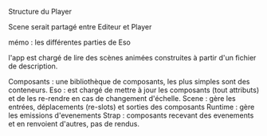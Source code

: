 Structure du Player

Scene serait partagé entre Editeur et Player


mémo : les différentes parties de Eso


l'app est chargé de lire des scènes animées construites à partir d'un fichier de description.

Composants : une bibliothèque de composants, les plus simples sont des conteneurs.
Eso : est chargé de mettre à jour les composants (tout attributs) et de les re-rendre en cas de changement d'échelle.
Scene : gère les entrées, déplacements (re-slots) et sorties des composants
Runtime : gère les emissions d'evenements 
Strap : composants recevant des evenements et en renvoient d'autres, pas de rendus.



